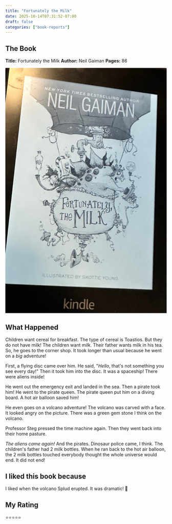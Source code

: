 ```yaml
---
title: "Fortunately the Milk"
date: 2025-10-14T07:31:52-07:00
draft: false
categories: ["book-reports"]
---
```


## The Book
**Title:** Fortunately the Milk
**Author:** Neil Gaiman
**Pages:** 86

<!--more-->

![Book Cover](book-cover.jpeg)

## What Happened
Children want cereal for breakfast.  The type of cereal is Toastios.  But they do not have milk!  The children want milk.  Their father wants milk in his tea.  So, he goes to the corner shop.  It took longer than usual because he went on a _big_ adventure!

First, a flying disc came over him.  He said, "_Hello_, that's not something you see every day!"  Then it took him into the disc.  It was a spaceship!  There were aliens inside!

He went out the emergency exit and landed in the sea.  Then a pirate took him!  He went to the pirate queen.  The pirate queen put him on a diving board.  A hot air balloon saved him!  

He even goes on a volcano adventure!  The volcano was carved with a face.  It looked angry on the picture.  There was a green gem stone I think on the volcano.

Professor Steg pressed the time machine again.  Then they went back into their home pasture.  

_The aliens came again!_  And the pirates.  Dinosaur police came, I think.  The children's father had 2 milk bottles.  When he ran back to the hot air balloon, the 2 milk bottles touched everybody thought the whole universe would end.  It did not end!

## I liked this book because
I liked when the volcano Splud erupted.  It was dramatic! 🤯

## My Rating
⭐⭐⭐⭐⭐
